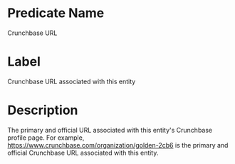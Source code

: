 # Predicate Name
Crunchbase URL

# Label
Crunchbase URL associated with this entity

# Description
The primary and official URL associated with this entity's Crunchbase profile page. For example, https://www.crunchbase.com/organization/golden-2cb6 is the primary and official Crunchbase URL associated with this entity.